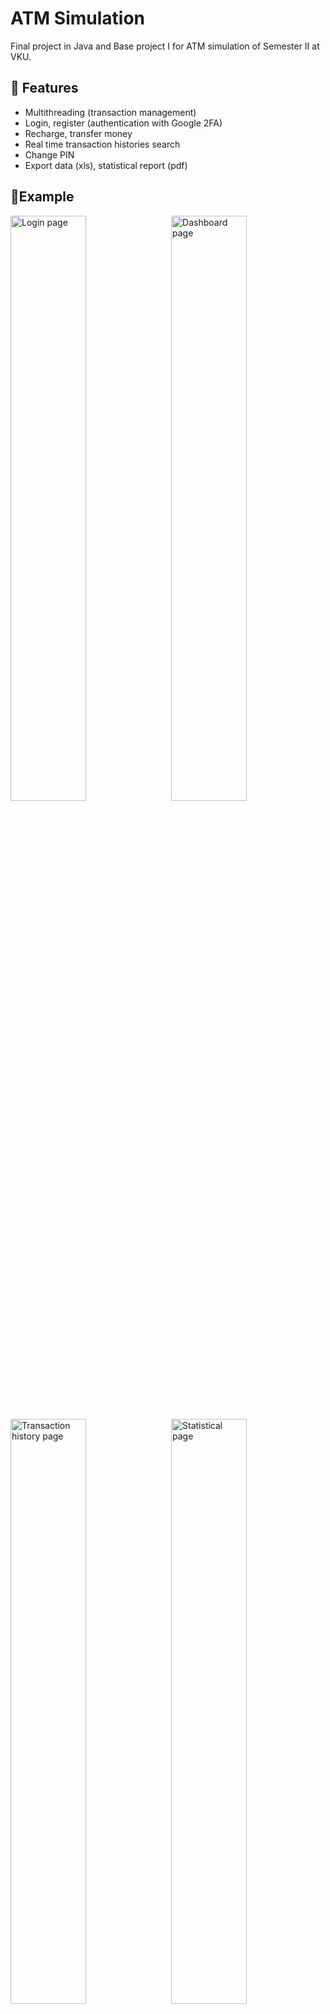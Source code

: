 # ATM Simulation
Final project in Java and Base project I for ATM simulation of Semester II at VKU.

## 📍 Features
- Multithreading (transaction management)
- Login, register (authentication with Google 2FA)
- Recharge, transfer money
- Real time transaction histories search
- Change PIN
- Export data (xls), statistical report (pdf)

## 📃Example
<p>
  <img title='Login page' src="./Screenshots/login.png" width="49%"/>
  <img title='Dashboard page' style='float: right' src="./Screenshots/dashboard.png" width="49%"/>
</p>
<p>
  <img title='Transaction history page' src="./Screenshots/transaction-history.png" width="49%"/>
  <img title='Statistical page' style='float: right' src="./Screenshots/statistical.png" width="49%"/>
</p>
<p>
  <img title='Export to Excel' src="./Screenshots/excel.png" width="49%"/>
  <img title='Export report to PDF' style='float: right' src="./Screenshots/pdf.png" width="49%"/>
</p>

## 🛠️ Built with
- Core
    - Java 20.0.2 (Swing)
- Jar dependency
    - mysql-connector-java 8.0.21
    - jBCrypt 0.4.1
    - jfreechart 1.5.4
    - poi 3.17
    - itextpdf 5.5.9

## ⚙️ Installation
### 1. Clone repository
```bash
git clone https://github.com/iamzoohuy/ATMSimulation.git
```
### 2. Install environment
- JDK (version 8 and above): Java SE Development Kit 20.0.2
    - [Windows](https://download.oracle.com/java/20/archive/jdk-20.0.2_windows-x64_bin.exe)
    - [Linux](https://download.oracle.com/java/20/archive/jdk-20.0.2_linux-x64_bin.rpm)
    - [macOS](https://download.oracle.com/java/20/archive/jdk-20.0.2_macos-aarch64_bin.dmg)
- XAMPP: XAMPP 8.0.30
    - [Windows](https://sourceforge.net/projects/xampp/files/XAMPP%20Windows/8.0.30/xampp-windows-x64-8.0.30-0-VS16-installer.exe)
    - [Linux](https://sourceforge.net/projects/xampp/files/XAMPP%20Linux/8.0.30/xampp-linux-x64-8.0.30-0-installer.run)
    - [macOS](https://sourceforge.net/projects/xampp/files/XAMPP%20Mac%20OS%20X/8.0.28/xampp-osx-8.0.28-0-installer.dmg)
### 3. Import SQL
Step 1: Run XAMPP Control Panel and click start Apache and MySQL<br>
Step 2: Go to [phpMyAdmin](http://localhost/phpmyadmin)<br>
Step 3: Create new database name `atmsimulation`<br>
Step 4: Import [SQL file](./atmsimulation.sql) into database
### 4. Open in IDE
You can open the project with an IDE that supports Java like IntelliJ IDEA, Eclipse, NetBeans, etc. Here I use [Eclipse (2023-06)](https://www.eclipse.org/downloads/download.php?file=/oomph/epp/2023-12/R/eclipse-inst-jre-win64.exe).<br>
Open Eclipse, click `File/Import` choose type wizard `Projects from Folder or Archive` and browse to directory you cloned.

## 👉 Usage
Access to project folder, then open file `Main.java` in path `ATMSimulation/src/ATMSimulation`.<br>
Right click and `Run As/1 Java Application` or use shortcut `Alt + Shift + X`.

## ✒️ Diagrams
<p>
  <img title='Database diagram' src="./Screenshots/diagram.png"/>
</p>

## 🫂 Contributing
If you'd like to contribute, fork the repository and use a feature branch.

## 📄 License

## 🥹 Acknowledgments
This is my first Java final project and also my first project at VKU, so I put a lot of effort into this project.<br>
I'm look forward to receiving feedback as I develop further. Thanks for viewing my project ✨.

## ✨ Support
Give a ⭐ if this project helped you!<br><br>
<a href='https://www.buymeacoffee.com/zoohuyvn' target='_blank'><img style='height: 34px' src='https://i.imgur.com/Y2Ta2iz.png'/></a>
